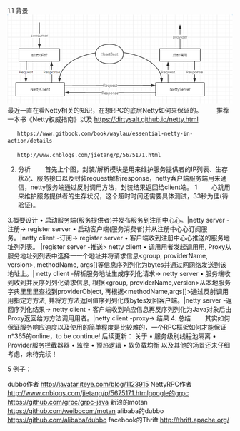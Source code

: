 1.1 背景
![avatar](netty.png)
　　最近一直在看Netty相关的知识，在想RPC的底层Netty如何来保证的。
　　推荐一本书《Netty权威指南》以及
        https://dirtysalt.github.io/netty.html

       https://www.gitbook.com/book/waylau/essential-netty-in-action/details

       http://www.cnblogs.com/jietang/p/5675171.html

2. 分析
　　首先上个图，封装/解析模块是用来维护服务提供者的IP列表、生存状况、服务接口以及封装request解析response，netty客户端服务端用来通信，netty服务端通过反射调用方法，封装结果返回给client端。
1
　　心跳用来维护服务提供者的生存状况，这个超时时间还需要具体测试，33秒为佳(待验证)。

3.概要设计
   • 启动服务端(服务提供者)并发布服务到注册中⼼心。|netty server -注册-> register server
   • 启动客户端(服务消费者)并从注册中⼼心订阅服务。|netty client -订阅-> register server
   • 客户端收到注册中⼼心推送的服务地址列列表。    |register server -推送> netty client
   • 调⽤用者发起调⽤用, Proxy从服务地址列列表中选择⼀一个地址并将请求信息<group, providerName, version>, methodName, args[]等信息序列列化为bytes并通过⽹网络发送到该地址上。| netty client -解析服务地址生成序列化请求-> netty server
   • 服务端收到收到并反序列列化请求信息, 根据<group, providerName,version>从本地服务字典⾥里里查找到providerObject, 再根据<methodName,args[]>通过反射调⽤用指定⽅方法, 并将⽅方法返回值序列列化成bytes发回客户端。|netty server -返回序列化结果-> netty client
   • 客户端收到响应信息再反序列列化为Java对象后由Proxy返回给⽅方法调⽤用者。|netty client -proxy-> 结果
4. 总结
　　其实如何保证服务响应速度以及使用的简单程度是比较难的，一个RPC框架如何才能保证n*365的online，to be continue!
后续更新：
关于
• 服务级别线程池隔离
• Provider服务拦截器器
• 监控
• 预热逻辑
• 软负载均衡
以及其他的场景还未仔细考虑，未待完续！



5 例子：

dubbo作者 http://javatar.iteye.com/blog/1123915 NettyRPC作者 http://www.cnblogs.com/jietang/p/5675171.htmlgoogle的grpc https://github.com/grpc/grpc-java 新浪的motan https://github.com/weibocom/motan alibaba的dubbo https://github.com/alibaba/dubbo facebook的Thrift http://thrift.apache.org/



